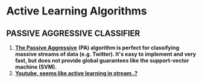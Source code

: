 # Active Learning Algorithms

## **PASSIVE AGGRESSIVE CLASSIFIER**

1. [**The Passive Aggressive**](https://www.quora.com/Classification-machine-learning-What-is-an-intuitive-explanation-of-the-Passive-Aggressive-classifier) **\(PA\) algorithm is perfect for classifying massive streams of data \(e.g. Twitter\). It's easy to implement and very fast, but does not provide global guarantees like the support-vector machine \(SVM\).**
2. [**Youtube, seems like active learning in stream..?**](https://www.youtube.com/watch?v=TJU8NfDdqNQ)

